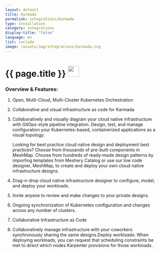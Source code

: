 ```yaml
---
layout: default
title: Karmada
permalink: integrations/karmada
type: installation
category: integrations
display-title: "false"
language: en
list: include
image: /assets/img/integrations/karmada.svg
---
```


<h1>{{ page.title }} <img src="{{ page.image }}" style="width: 35px; height: 35px;" /></h1>


<!-- This needs replaced with the Category property, not the sub-category.
 #### Category: karmada -->

### Overview & Features:
1. Open, Multi-Cloud, Multi-Cluster Kubernetes Orchestration

2. Collaborative and visual infrastructure as code for Karmada

4. 
    Collaboratively and visually diagram your cloud native infrastructure with GitOps-style pipeline integration. Design, test, and manage configuration your Kubernetes-based, containerized applications as a visual topology.



    Looking for best practice cloud native design and deployment best practices? Choose from thousands of pre-built components in MeshMap. Choose from hundreds of ready-made design patterns by importing templates from Meshery Catalog or use our low code designer, MeshMap, to create and deploy your own cloud native infrastructure designs.



5. Drag-n-drop cloud native infrastructure designer to configure, model, and deploy your workloads.

6. Invite anyone to review and make changes to your private designs.

7. Ongoing synchronization of Kubernetes configuration and changes across any number of clusters.

8. Collaborative Infrastructure as Code

9. Collaboratively manage infrastructure with your coworkers synchronously sharing the same designs.Deploy workloads: When deploying workloads, you can request that scheduling constraints be met to direct which nodes Karpenter provisions for those workloads. 

